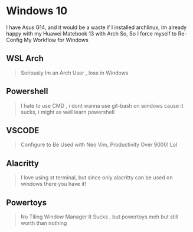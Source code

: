# Windows 10

I have Asus G14, and it would be a waste if I installed archlinux, Im already happy with my Huawei Matebook 13 with Arch So, So I force myself to Re-Config My Workflow for Windows

## WSL Arch
> Seriously Im an Arch User , lose in Windows

## Powershell
> I hate to use CMD , i dont wanna use git-bash on windows cause it sucks, i might as well learn powershell 

## VSCODE
> Configure to Be Used with Neo Vim, Productivity Over 9000! Lol

## Alacritty
> I love using st terminal, but since only alacritty can be used on windows there you have it!

## Powertoys
> No Tiling Window Manager It Sucks , but powertoys meh but still worth than nothing
